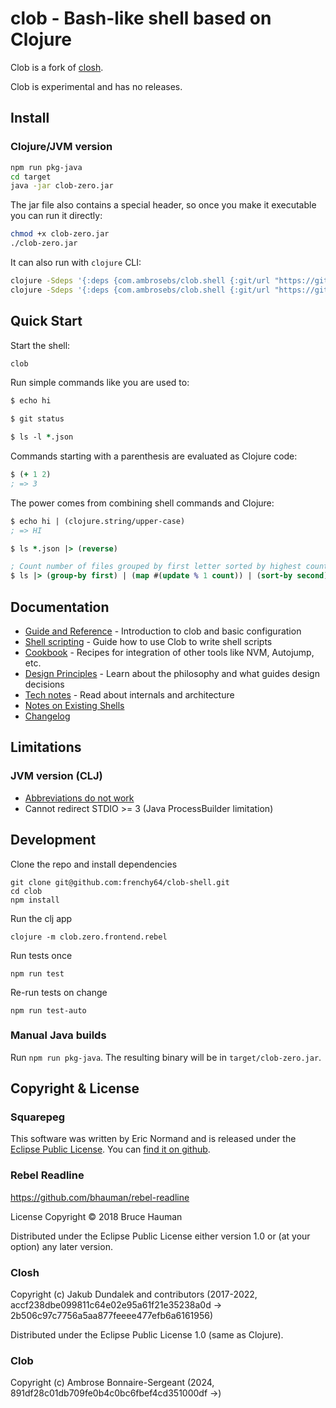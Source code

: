 # clob - Bash-like shell based on Clojure

Clob is a fork of [closh](https://github.com/dundalek/closh).

Clob is experimental and has no releases.

## Install

### Clojure/JVM version

```sh
npm run pkg-java
cd target
java -jar clob-zero.jar
```

The jar file also contains a special header, so once you make it executable you can run it directly:
```sh
chmod +x clob-zero.jar
./clob-zero.jar
```

It can also run with `clojure` CLI:
```sh
clojure -Sdeps '{:deps {com.ambrosebs/clob.shell {:git/url "https://github.com/frenchy64/clob-shell.git" :sha "cd1579f31dcd2ed5b655a149b177f8cd47aecb5d"}}}' -X:deps prep
clojure -Sdeps '{:deps {com.ambrosebs/clob.shell {:git/url "https://github.com/frenchy64/clob-shell.git" :sha "cd1579f31dcd2ed5b655a149b177f8cd47aecb5d"}}}' -M -m clob.zero.frontend.rebel
```

## Quick Start

Start the shell:
```sh
clob
```

Run simple commands like you are used to:

```clojure
$ echo hi

$ git status

$ ls -l *.json
```

Commands starting with a parenthesis are evaluated as Clojure code:

```clojure
$ (+ 1 2)
; => 3
```

The power comes from combining shell commands and Clojure:

```clojure
$ echo hi | (clojure.string/upper-case)
; => HI

$ ls *.json |> (reverse)

; Count number of files grouped by first letter sorted by highest count first
$ ls |> (group-by first) | (map #(update % 1 count)) | (sort-by second) | (reverse)
```

## Documentation

- [Guide and Reference](./doc/guide.md) - Introduction to clob and basic configuration
- [Shell scripting](./doc/scripting.md) - Guide how to use Clob to write shell scripts
- [Cookbook](./doc/cookbook.md) - Recipes for integration of other tools like NVM, Autojump, etc.
- [Design Principles](./doc/principles.md) - Learn about the philosophy and what guides design decisions
- [Tech notes](./doc/tech.md) - Read about internals and architecture
- [Notes on Existing Shells](./doc/notes.md)
- [Changelog](./CHANGELOG.md)

## Limitations

### JVM version (CLJ)

- [Abbreviations do not work](https://github.com/dundalek/closh/issues/151)
- Cannot redirect STDIO >= 3 (Java ProcessBuilder limitation)

## Development

Clone the repo and install dependencies

```
git clone git@github.com:frenchy64/clob-shell.git
cd clob
npm install
```

Run the clj app
```
clojure -m clob.zero.frontend.rebel
```

Run tests once
```
npm run test
```

Re-run tests on change
```
npm run test-auto
```

### Manual Java builds

Run `npm run pkg-java`. The resulting binary will be in `target/clob-zero.jar`.

## Copyright & License

### Squarepeg

This software was written by Eric Normand and is released under the
[Eclipse Public License]. You can [find it on github][github].

[github]: http://github.com/ericnormand/squarepeg

[Eclipse Public License]: http://opensource.org/licenses/eclipse-1.0.php

### Rebel Readline

https://github.com/bhauman/rebel-readline

License
Copyright © 2018 Bruce Hauman

Distributed under the Eclipse Public License either version 1.0 or (at your option) any later version.

### Closh

Copyright (c) Jakub Dundalek and contributors (2017-2022, accf238dbe099811c64e02e95a61f21e35238a0d -> 2b506c97c7756a5aa877feeee477efb6a6161956)

Distributed under the Eclipse Public License 1.0 (same as Clojure).

### Clob

Copyright (c) Ambrose Bonnaire-Sergeant (2024, 891df28c01db709fe0b4c0bc6fbef4cd351000df ->)
